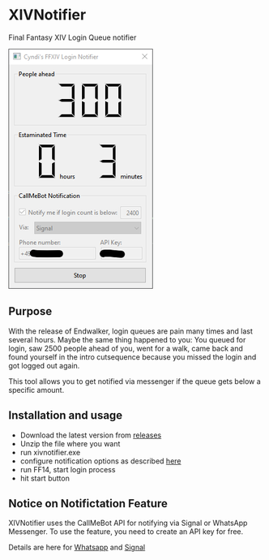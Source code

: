 # XIVNotifier
Final Fantasy XIV Login Queue notifier

![Screenshot](screenshot.png)

## Purpose
With the release of Endwalker, login queues are pain many times and last several hours. Maybe the same thing happened to you: You queued for login, saw 2500 people ahead of you, went for a walk, came back and found yourself in the intro cutsequence because you missed the login and got logged out again.

This tool allows you to get notified via messenger if the queue gets below a specific amount.

## Installation and usage
* Download the latest version from [releases](https://github.com/vlohacks/XIVNotifier/releases/)
* Unzip the file where you want
* run xivnotifier.exe
* configure notification options as described [here](#notice-on-notification-feature)
* run FF14, start login process
* hit start button

## Notice on Notifictation Feature
XIVNotifier uses the CallMeBot API for notifying via Signal or WhatsApp Messenger. To use the feature, you need to create an API key for free. 

Details are here for [Whatsapp](https://www.callmebot.com/blog/free-api-whatsapp-messages/) and [Signal](https://www.callmebot.com/blog/free-api-signal-send-messages/)

